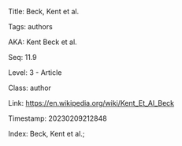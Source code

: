Title:  Beck, Kent et al.

Tags:   authors

AKA:    Kent Beck et al.

Seq:    11.9

Level:  3 - Article

Class:  author

Link:   https://en.wikipedia.org/wiki/Kent_Et_Al_Beck

Timestamp: 20230209212848

Index:  Beck, Kent et al.; 
